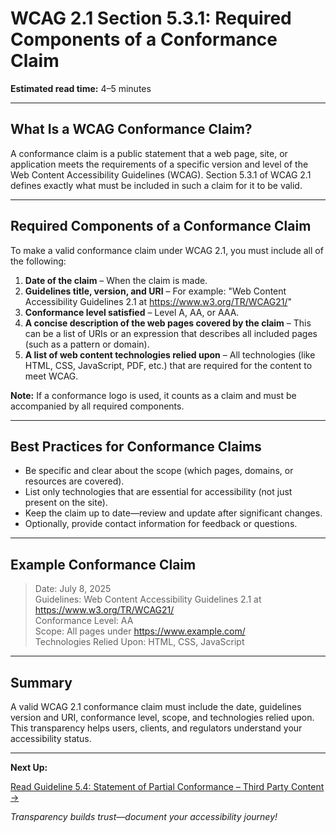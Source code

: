 <!---
title: 5.3.1 - Required Components of a Conformance Claim
series: Making the Web Accessible for All
description: A practical guide to WCAG 2.1 Section 5.3.1, which details the required components for making a valid accessibility conformance claim.
keywords: wcag 5.3.1, conformance claim, accessibility, web standards, required components, documentation
image: WCAG-Series-5.3.1.png
imageAlt: Blue text on yellow background saying, "Web Content Accessibility Guidelines (WCAG) 5.3.1 Explained, Required Components of a Conformance Claim"
status: published
date: 2025-07-08
excerpt: This section explains the specific required components for a valid WCAG 2.1 conformance claim, including what must be included and best practices.
--->

# **WCAG 2.1 Section 5.3.1: Required Components of a Conformance Claim**

**Estimated read time:** 4–5 minutes

---

## **What Is a WCAG Conformance Claim?**

A conformance claim is a public statement that a web page, site, or application meets the requirements of a specific version and level of the Web Content Accessibility Guidelines (WCAG). Section 5.3.1 of WCAG 2.1 defines exactly what must be included in such a claim for it to be valid.

---

## **Required Components of a Conformance Claim**

To make a valid conformance claim under WCAG 2.1, you must include all of the following:

1. **Date of the claim** – When the claim is made.
2. **Guidelines title, version, and URI** – For example: "Web Content Accessibility Guidelines 2.1 at https://www.w3.org/TR/WCAG21/"
3. **Conformance level satisfied** – Level A, AA, or AAA.
4. **A concise description of the web pages covered by the claim** – This can be a list of URIs or an expression that describes all included pages (such as a pattern or domain).
5. **A list of web content technologies relied upon** – All technologies (like HTML, CSS, JavaScript, PDF, etc.) that are required for the content to meet WCAG.

**Note:** If a conformance logo is used, it counts as a claim and must be accompanied by all required components.

---

## **Best Practices for Conformance Claims**

- Be specific and clear about the scope (which pages, domains, or resources are covered).
- List only technologies that are essential for accessibility (not just present on the site).
- Keep the claim up to date—review and update after significant changes.
- Optionally, provide contact information for feedback or questions.

---

## **Example Conformance Claim**

> Date: July 8, 2025  
> Guidelines: Web Content Accessibility Guidelines 2.1 at https://www.w3.org/TR/WCAG21/  
> Conformance Level: AA  
> Scope: All pages under https://www.example.com/  
> Technologies Relied Upon: HTML, CSS, JavaScript

---

## **Summary**

A valid WCAG 2.1 conformance claim must include the date, guidelines version and URI, conformance level, scope, and technologies relied upon. This transparency helps users, clients, and regulators understand your accessibility status.

---

**Next Up:**

[Read Guideline 5.4: Statement of Partial Conformance – Third Party Content →](WCAG-Guideline-5-4-Statement-of-Partial-Conformance-Third-Party-Content-Explained)

*Transparency builds trust—document your accessibility journey!*
